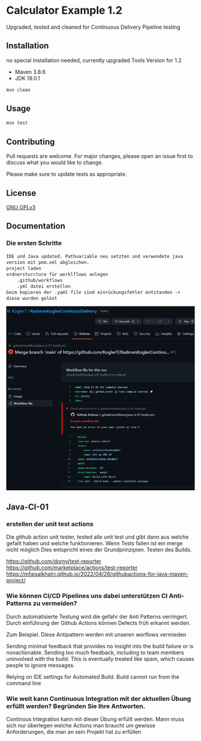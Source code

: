 # Calculator Example 1.2 

Upgraded, tested and cleaned for Continuous Delivery Pipeline testing

## Installation

no special installation needed, currently upgraded Tools Version for 1.2
- Maven 3.8.6
- JDK 19.0.1

```bash
mvn clean
```

## Usage

```bash
mvn test
```

## Contributing

Pull requests are welcome. For major changes, please open an issue first
to discuss what you would like to change.

Please make sure to update tests as appropriate.

## License

[GNU GPLv3](https://choosealicense.com/licenses/gpl-3.0/)

## Documentation

### Die ersten Schritte

    IDE und Java updated. Pathvariable neu setzten und verwendete java version mit pom.xml abgleichen.
    project laden
    ordnersturcture für worklflows anlegen
        .github/workflows
        .yml datei erstellen
    beim kopieren der .yaml file sind einrückungsfehler entstanden -> diese wurden gelöst
![img.png](img.png)
## Java-CI-01

### erstellen der unit test actions

Die github action unit tester, tested alle unit test und gibt dann aus welche gefailt haben und welche funktionieren. 
Wenn Tests failen ist ein merge nicht möglich 
Dies entspricht eines der Grundprinzipien. Testen des Builds.

https://github.com/dorny/test-reporter
https://github.com/marketplace/actions/test-reporter
https://mfaisalkhatri.github.io/2022/04/26/githubactions-for-java-maven-project/




### Wie können CI/CD Pipelines uns dabei unterstützen CI Anti-Patterns zu vermeiden?
Durch automatisierte Testung wird die gefahr der Anti Patterns verringert.
Durch einführung der Github Actions können Defects früh erkannt werden. 

Zum Beispiel. Diese Antipattern werden mit unseren worflows vermieden

Sending minimal feedback that provides
no insight into the build failure or is nonactionable. Sending too much feedback,
including to team members uninvolved with
the build. This is eventually treated like spam,
which causes people to ignore messages.

Relying on IDE settings for Automated Build.
Build cannot run from the command line


### Wie weit kann Continuous Integration mit der aktuellen Übung erfüllt werden? Begründen Sie Ihre Antworten.
Continous Integration kann mit dieser Übung erfüllt werden. Mann muss sich nur überlegen welche Actions man braucht um 
gewisse Anforderungen, die man an sein Projekt hat zu erfüllen





